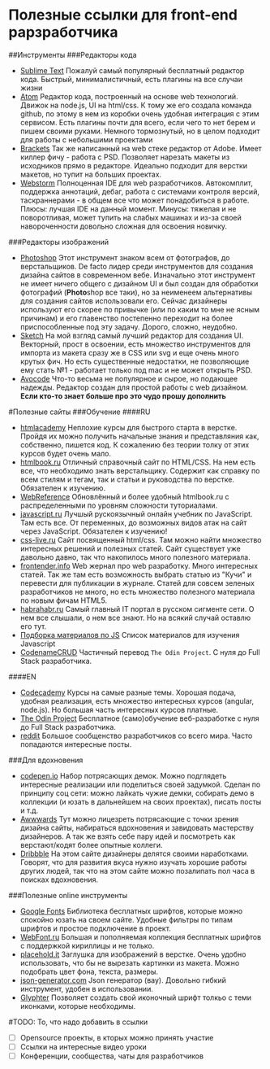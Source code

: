 # Полезные ссылки для front-end рарзработчика

##Инструменты
###Редакторы кода
- [Sublime Text](http://www.sublimetext.com/) Пожалуй самый популярный бесплатный редактор кода. Быстрый, минималистичный, есть плагины на все случаи жизни
- [Atom](atom.io) Редактор кода, построенный на основе web технологий. Движок на node.js, UI на html/css. К тому же его создала команда github, по этому в нем из коробки очень удобная интеграция с этим сервисом. Есть плагины почти для всего, если чего то нет берем и пишем своими руками. Немного тормознутый, но в целом подходит для работы с небольшими проектами
- [Brackets](http://brackets.io/) Так же написанный на web стеке редактор от Adobe. Имеет киллер фичу - работа с PSD. Позволяет нарезать макеты из исходников прямо в редакторе. Идеально подходит для верстки макетов, но тупит на больших проектах.
- [Webstorm](https://www.jetbrains.com/webstorm/) Полноценная IDE для web разработчиков. Автокомплит, поддержка аннотаций, дебаг, работа с системами контроля версий, таскраннерами - в общем все что может понадобиться в работе. Плюсы: лучшая IDE на данный момент. Минусы: тяжелая и не поворотливая, может тупить на слабых машинах и из-за своей навороченности довольно сложная для освоения новичку.

###Редакторы изображений
- [Photoshop](http://www.adobe.com/ru/products/photoshop.html) Этот инструмент знаком всем от фотографов, до верстальщиков. De facto лидер среди инструментов для создания дизайна сайтов в современном вебе. Изначально этот инструмент не имеет ничего общего с дизайном UI и был создан для обработки фотографий (**Photo**shop все таки), но за неименеем альтернативы для создания сайтов использовали его. Сейчас дизайнеры используют его скорее по привычке (или по каким то мне не ясным причинам) и его главенство постепенно переходит на более приспособленные под эту задачу. Дорого, сложно, неудобно.
- [Sketch](https://www.sketchapp.com/) На мой взгляд самый лучший редактор для создания UI. Векторный, прост в освоении, есть множество инструментов для импорта из макета сразу же в CSS или svg и еще очень много крутых фич. Но есть существенные недостатки, не позволяющие ему стать №1 - работает только под mac и не может открыть PSD.
- [Avocode](http://avocode.com/) Что-то весьма не популярное и сырое, но подающее надежды. Редактор создан для простой работы с web дизайном. **Если кто-то знает больше про это чудо прошу дополнить**

#Полезные сайты
###Обучение
####RU
- [htmlacademy](https://htmlacademy.ru/) Неплохие курсы для быстрого старта в верстке. Пройдя их можно получить начальные знания и представляния как, собственно, пишется код. К сожалению без теории толку от этих курсов будет очень мало.
- [htmlbook.ru](htmlbook.ru) Отличный справочный сайт по HTML/CSS. На нем есть все, что необходимо знать верстальщику. Содержит как справку по всем стилям и тегам, так и статьи и руководства по верстке. Обязателен к изучению.
- [WebReference](https://webref.ru/) Обновлённый и более удобный htmlbook.ru c распределенными по уровням сложности туториалами.
- [javascript.ru](https://learn.javascript.ru) Лучшый рускоязычный онлайн учебник по JavaScript. Там есть все. От переменных, до возможных видов атак на сайт через JavaScript. Обязателен к изучению!
- [css-live.ru](http://css-live.ru/) Сайт посвященный html/css. Там можно найти множество интересных решений и полезных статей. Сайт существует уже давольно давно, так что накопилось много полезного материала.
- [frontender.info](http://frontender.info/) Web жернал про web разработку. Много интересных статей. Так же там есть возможность выбрать статью из "Кучи" и перевести для публикации в журнале. Статей для совсем зеленых разработчиков не много, но есть множество полезного материала по новым фичам HTML5.
- [habrahabr.ru](http://habrahabr.ru/hub/webdev/) Самый главный IT портал в русском сигменте сети. О нем все слышали, о нем все знают. Но на всякий случай оставлю его тут.
- [Подборка материалов по JS](https://vk.com/page-54530371_48792013) Список материалов для изучения Javascript
- [CodenameCRUD](http://codenamecrud.ru/) Частичный перевод `The Odin Project`. С нуля до Full Stack разработчика.

####EN
- [Codecademy](https://www.codecademy.com/) Курсы на самые разные темы. Хорошая подача, удобная реализация, есть множество интересных курсов (angular, node.js). Но большая часть интересных курсов платные.
- [The Odin Project](http://www.theodinproject.com/) Бесплатное (само)обучение веб-разработке с нуля до Full Stack разработчика.
- [reddit](https://www.reddit.com/r/webdev) Большое сообщенство разработчиков со всего мира. Часто попадаются интересные посты.

###Для вдохновения
- [codepen.io](http://codepen.io/) Набор потрясающих демок. Можно подглядеть интересные реализации или поделиться своей задумкой. Сделан по принципу соц сети: можно лайкать чужие демки, собирать демо в коллекции (и юзать в дальнейшем на своих проектах), писать посты и т.д.
- [Awwwards](http://www.awwwards.com/) Тут можно лицезреть потрясающие с точки зрения дизайна сайты, набираться вдохновения и завидовать мастерству дизайнеров. А так же взять себе пару идей и посмотреть как верстают/кодят более опытные коллеги.
- [Dribbble](https://dribbble.com/shots) На этом сайте дизайнеры делятся своими наработками. Говорят, что для развития вкуса нужно изучать хорошие работы других людей, так что на этом сайте можно позалипать пол часа в поисках вдохновения.

###Полезные online инструменты
- [Google Fonts](https://www.google.com/fonts) Библиотека бесплатных шрифтов, которые можно спокойно юзать на своем сайте. Удобные фильтры по типам шрифтов и простое подключение в проект.
- [WebFont.ru](http://webfont.ru/) Большая и пополняемая коллекция бесплатных шрифтов с поддержкой кириллицы и не только.
- [placehold.it](http://placehold.it/) Заглушка для изображений в верстке. Очень удобно использовать, что бы не вырезать картинки из макета. Можно подобрать цвет фона, текста, размеры.
- [json-generator.com](http://www.json-generator.com/) Json генератор (вау). Довольно гибкий инструмент, удобен в использовании.
- [Glyphter](https://glyphter.com/) Позволяет создать свой иконочный шрифт толкьо с теми иконками, которые необходимы.

#TODO:
То, что надо добавить в ссылки
- [ ] Opensource проекты, в кторых можно принять участие
- [ ] Ссылки на интересные видео уроки
- [ ] Конференции, сообщества, чаты для разработчиков
